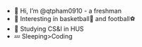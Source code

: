 - 👋 Hi, I’m @qtpham0910 - a freshman
- 👀 Interesting in basketball🏀 and football⚽
- 🌱 Studying CS&I in HUS
- 💤 Sleeping>Coding
<!---
qtpham0910/qtpham0910 is a ✨ special ✨ repository because its `README.md` (this file) appears on your GitHub profile.
You can click the Preview link to take a look at your changes.
--->

